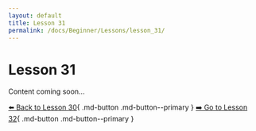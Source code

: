 ```yaml
---
layout: default
title: Lesson 31
permalink: /docs/Beginner/Lessons/lesson_31/
---
```


# Lesson 31

Content coming soon...

[⬅️ Back to Lesson 30](lesson_30.md){ .md-button .md-button--primary }  [➡️ Go to Lesson 32](lesson_32.md){ .md-button .md-button--primary }

